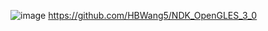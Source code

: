 ![image](https://github.com/HBWang5/3DLoadDemo/blob/master/2021.12.19.17.33.18.gif)
https://github.com/HBWang5/NDK_OpenGLES_3_0
